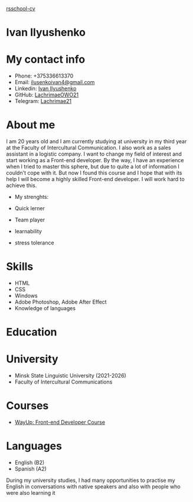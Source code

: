 [rsschool-cv](https://lachrimaeowo21.github.io/rsschool-cv/cv)

# Ivan Ilyushenko

# My contact info

- Phone: +375336613370
- Email: ilusenkoivan4@gmail.com
- Linkedin: [Ivan Ilyushenko](https://www.linkedin.com/in/ivan-ilyushenko-31709b282/)
- GitHub: [LachrimaeOWO21](https://github.com/LachrimaeOWO21)
- Telegram: [Lachrimae21](https://t.me/Lachrimae21)

# About me

I am 20 years old and I am currently studying at university in my third year at the Faculty of Intercultural Communication. I also work as a sales assistant in a logistic company. I want to change my field of interest and start working as a Front-end developer. By the way, I have an experience when I tried to master this sphere, but due to quite a lot of information I couldn't cope with it. But now I found this course and I hope that with its help I will become a highly skilled Front-end developer. I will work hard to achieve this.

- My strenghts:

- Quick lerner
- Team player
- learnability
- stress tolerance

# Skills

- HTML
- CSS
- Windows
- Adobe Photoshop, Adobe After Effect
- Knowledge of languages

# Education

# University

- Minsk State Linguistic University (2021-2026)
- Faculty of Intercultural Communications

# Courses

- [WayUp: Front-end Developer Course](https://wayup.in/ru/)

# Languages

- English (B2)
- Spanish (A2)

During my university studies, I had many opportunities to practise my English in conversations with native speakers and also with people who were also learning it
